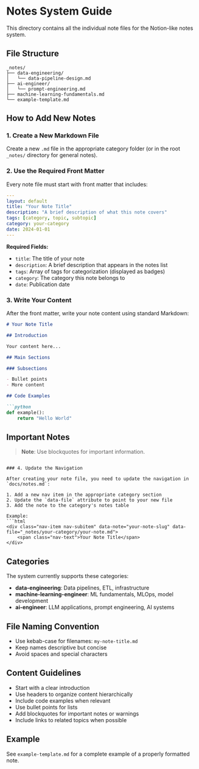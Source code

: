 # Notes System Guide

This directory contains all the individual note files for the Notion-like notes system.

## File Structure

```
_notes/
├── data-engineering/
│   └── data-pipeline-design.md
├── ai-engineer/
│   └── prompt-engineering.md
├── machine-learning-fundamentals.md
└── example-template.md
```

## How to Add New Notes

### 1. Create a New Markdown File

Create a new `.md` file in the appropriate category folder (or in the root `_notes/` directory for general notes).

### 2. Use the Required Front Matter

Every note file must start with front matter that includes:

```yaml
---
layout: default
title: "Your Note Title"
description: "A brief description of what this note covers"
tags: [category, topic, subtopic]
category: your-category
date: 2024-01-01
---
```

**Required Fields:**
- `title`: The title of your note
- `description`: A brief description that appears in the notes list
- `tags`: Array of tags for categorization (displayed as badges)
- `category`: The category this note belongs to
- `date`: Publication date

### 3. Write Your Content

After the front matter, write your note content using standard Markdown:

```markdown
# Your Note Title

## Introduction

Your content here...

## Main Sections

### Subsections

- Bullet points
- More content

## Code Examples

```python
def example():
    return "Hello World"
```

## Important Notes

> **Note**: Use blockquotes for important information.
```

### 4. Update the Navigation

After creating your note file, you need to update the navigation in `docs/notes.md`:

1. Add a new nav item in the appropriate category section
2. Update the `data-file` attribute to point to your new file
3. Add the note to the category's notes table

Example:
```html
<div class="nav-item nav-subitem" data-note="your-note-slug" data-file="_notes/your-category/your-note.md">
    <span class="nav-text">Your Note Title</span>
</div>
```

## Categories

The system currently supports these categories:

- **data-engineering**: Data pipelines, ETL, infrastructure
- **machine-learning-engineer**: ML fundamentals, MLOps, model development
- **ai-engineer**: LLM applications, prompt engineering, AI systems

## File Naming Convention

- Use kebab-case for filenames: `my-note-title.md`
- Keep names descriptive but concise
- Avoid spaces and special characters

## Content Guidelines

- Start with a clear introduction
- Use headers to organize content hierarchically
- Include code examples when relevant
- Use bullet points for lists
- Add blockquotes for important notes or warnings
- Include links to related topics when possible

## Example

See `example-template.md` for a complete example of a properly formatted note.
